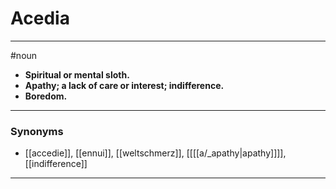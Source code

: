 # Acedia
---
#noun
- **Spiritual or mental sloth.**
- **Apathy; a lack of care or interest; indifference.**
- **Boredom.**
---
### Synonyms
- [[accedie]], [[ennui]], [[weltschmerz]], [[[[a/_apathy|apathy]]]], [[indifference]]
---
